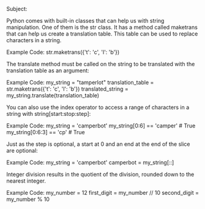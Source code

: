 Subject:

Python comes with built-in classes that can help us with string manipulation. 
One of them is the str class. It has a method called maketrans that can help us create a translation table. 
This table can be used to replace characters in a string.

Example Code:
        str.maketrans({'t': 'c', 'l': 'b'})

The translate method must be called on the string to be translated with the translation table as an argument:

Example Code:
        my_string = "tamperlot"
        translation_table = str.maketrans({'t': 'c', 'l': 'b'})
        translated_string = my_string.translate(translation_table)


You can also use the index operator to access a range of characters in a string with string[start:stop:step]:

Example Code:
        my_string = 'camperbot'
        my_string[0:6] == 'camper' # True
        my_string[0:6:3] == 'cp' # True

Just as the step is optional, a start at 0 and an end at the end of the slice are optional:

Example Code:
        my_string = 'camperbot'
        camperbot = my_string[::]

Integer division results in the quotient of the division, rounded down to the nearest integer.

Example Code:
        my_number = 12
        first_digit = my_number // 10
        second_digit = my_number % 10

